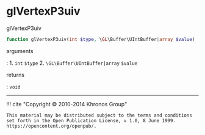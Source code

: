# glVertexP3uiv
glVertexP3uiv

```php
function glVertexP3uiv(int $type, \GL\Buffer\UIntBuffer|array $value) : void
```

arguments

:    1. `int` `$type` 
    2. `\GL\Buffer\UIntBuffer|array` `$value` 

returns

:    `void` 

---
     

!!! cite "Copyright © 2010-2014 Khronos Group"

    This material may be distributed subject to the terms and conditions set forth in the Open Publication License, v 1.0, 8 June 1999. https://opencontent.org/openpub/.